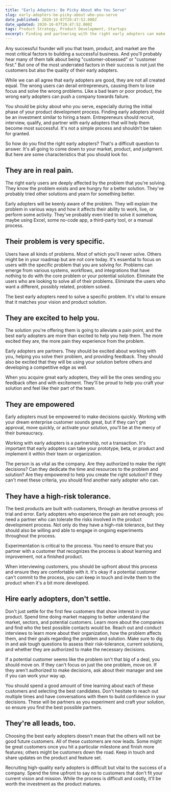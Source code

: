 ```yaml
---
title: "Early Adopters: Be Picky About Who You Serve"
slug: early-adopters-be-picky-about-who-you-serve
date_published: 2020-10-07T20:47:52.000Z
date_updated: 2020-10-07T20:47:52.000Z
tags: Product Strategy, Product Development, Startups
excerpt: Finding and partnering with the right early adopters can make or break your product.
---
```


Any successful founder will you that team, product, and market are the most critical factors to building a successful business. And you'll probably hear many of them talk about being "customer-obsessed" or "customer first." But one of the most underrated factors in their success is not just the customers but also the quality of their early adopters.

While we can all agree that early adopters are good, they are not all created equal. The wrong users can derail entrepreneurs, causing them to lose focus and solve the wrong problems. Like a bad team or poor product, the wrong early adopters can push a company towards failure.

You should be picky about who you serve, especially during the initial phase of your product development process. Finding early adopters should be an investment similar to hiring a team. Entrepreneurs should recruit, interview, qualify, and partner with early adopters that will help them become most successful. It's not a simple process and shouldn't be taken for granted.

So how do you find the right early adopters? That's a difficult question to answer. It's all going to come down to your market, product, and judgment. But here are some characteristics that you should look for.

## They are in real pain.

The right early users are deeply affected by the problem that you're solving. They know the problem exists and are hungry for a better solution. They've probably tried other solutions and yearn for something better.

Early adopters will be keenly aware of the problem. They will explain the problem in various ways and how it affects their ability to work, live, or perform some activity. They've probably even tried to solve it somehow, maybe using Excel, some no-code app, a third-party tool, or a manual process.

## Their problem is very specific.

Users have all kinds of problems. Most of which you'll never solve. Others might be in your roadmap but are not core today. It's essential to focus on users with the specific problem that you are solving for. Problems can emerge from various systems, workflows, and integrations that have nothing to do with the core problem or your potential solution. Eliminate the users who are looking to solve all of their problems. Eliminate the users who want a different, possibly related, problem solved.

The best early adopters need to solve a specific problem. It's vital to ensure that it matches your vision and product solution.

## They are excited to help you.

The solution you're offering them is going to alleviate a pain point, and the best early adopters are more than excited to help you help them. The more excited they are, the more pain they experience from the problem.

Early adopters are partners. They should be excited about working with you, helping you solve their problem, and providing feedback. They should also be excited that they will be using your solution before others and developing a competitive edge as well.

When you acquire great early adopters, they will be the ones sending you feedback often and with excitement. They'll be proud to help you craft your solution and feel like their part of the team.

## They are empowered

Early adopters must be empowered to make decisions quickly. Working with your dream enterprise customer sounds great, but if they can't get approval, move quickly, or activate your solution, you'll be at the mercy of their bureaucracy.

Working with early adopters is a partnership, not a transaction. It's important that early adopters can take your prototype, beta, or product and implement it within their team or organization.

The person is as vital as the company. Are they authorized to make the right decisions? Can they dedicate the time and resources to the problem and solution? Are they empowered to help you create the right solution? If they can't meet these criteria, you should find another early adopter who can.

## They have a high-risk tolerance.

The best products are built with customers, through an iterative process of trial and error. Early adopters who experience the pain are not enough; you need a partner who can tolerate the risks involved in the product development process. Not only do they have a high-risk tolerance, but they should also be willing and able to engage in ongoing experiments throughout the process.

Experimentation is critical to the process. You need to ensure that you partner with a customer that recognizes the process is about learning and improvement, not a finished product.

When interviewing customers, you should be upfront about this process and ensure they are comfortable with it. It's okay if a potential customer can't commit to the process, you can keep in touch and invite them to the product when it's a bit more developed.

## Hire early adopters, don't settle.

Don't just settle for the first few customers that show interest in your product. Spend time doing market mapping to better understand the market, sectors, and potential customers. Learn more about the companies and find who the best possible contacts would be. Reach out and conduct interviews to learn more about their organization, how the problem affects them, and their goals regarding the problem and solution. Make sure to dig in and ask tough questions to assess their risk-tolerance, current solutions, and whether they are authorized to make the necessary decisions.

If a potential customer seems like the problem isn't that big of a deal, you should move on. If they can't focus on just the one problem, move on. If they aren't authorized to make decisions, ask about their manager and see if you can work your way up.

You should spend a good amount of time learning about each of these customers and selecting the best candidates. Don't hesitate to reach out multiple times and have conversations with them to build confidence in your decisions. These will be partners as you experiment and craft your solution, so ensure you find the best possible partners.

## They're all leads, too.
Choosing the best early adopters doesn't mean that the others will not be good future customers. All of these customers are now leads. Some might be great customers once you hit a particular milestone and finish more features; others might be customers down the road. Keep in touch and share updates on the product and feature set.

Recruiting high-quality early adopters is difficult but vital to the success of a company. Spend the time upfront to say no to customers that don't fit your current vision and mission. While the process is difficult and costly, it'll be worth the investment as the product matures.
